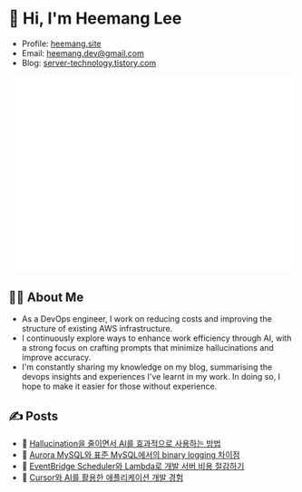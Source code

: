 # 👋 Hi, I'm Heemang Lee

- Profile: [heemang.site](https://heemang.site)
- Email: heemang.dev@gmail.com
- Blog: [server-technology.tistory.com](https://server-technology.tistory.com)

![](/github-metrics.svg)

## 🧑‍💻 About Me

- As a DevOps engineer, I work on reducing costs and improving the structure of existing AWS infrastructure.
- I continuously explore ways to enhance work efficiency through AI, with a strong focus on crafting prompts that minimize hallucinations and improve accuracy.
- I'm constantly sharing my knowledge on my blog, summarising the devops insights and experiences I've learnt in my work. In doing so, I hope to make it easier for those without experience.

## ✍️ Posts

- 🔗 [Hallucination을 줄이면서 AI를 효과적으로 사용하는 방법](https://server-technology.tistory.com/552)
- 🔗 [Aurora MySQL와 표준 MySQL에서의 binary logging 차이점](https://server-technology.tistory.com/553)
- 🔗 [EventBridge Scheduler와 Lambda로 개발 서버 비용 절감하기](https://server-technology.tistory.com/551)
- 🔗 [Cursor와 AI를 활용한 애플리케이션 개발 경험](https://server-technology.tistory.com/550)
